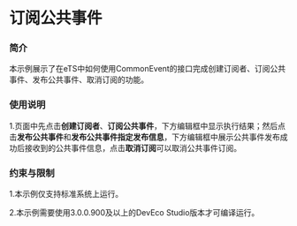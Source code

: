 # 订阅公共事件



### 简介

本示例展示了在eTS中如何使用CommonEvent的接口完成创建订阅者、订阅公共事件、发布公共事件、取消订阅的功能。

### 使用说明

1.页面中先点击**创建订阅者**、**订阅公共事件**，下方编辑框中显示执行结果；然后点击**发布公共事件**和**发布公共事件指定发布信息**，下方编辑框中展示公共事件发布成功后接收到的公共事件信息，点击**取消订阅**可以取消公共事件订阅。



### 约束与限制

1.本示例仅支持标准系统上运行。

2.本示例需要使用3.0.0.900及以上的DevEco Studio版本才可编译运行。